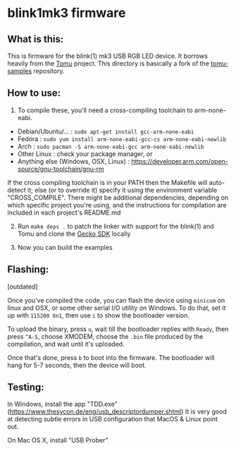 # blink1mk3 firmware

## What is this:

This is firmware for the blink(1) mk3 USB RGB LED device.
It borrows heavily from the [Tomu](http://tomu.im) project.
This directory is basically a fork of the
[tomu-samples](https://github.com/im-tomu/tomu-samples) repository.

## How to use:

1. To compile these, you'll need a cross-compiling toolchain to arm-none-eabi.

  - Debian/Ubuntu/... : `sudo apt-get install gcc-arm-none-eabi`
  - Fedora : `sudo yum install arm-none-eabi-gcc-cs arm-none-eabi-newlib`
  - Arch : `sudo pacman -S arm-none-eabi-gcc arm-none-eabi-newlib`
  - Other Linux : check your package manager, or
  - Anything else (Windows, OSX, Linux) : [https://developer.arm.com/open-source/gnu-toolchain/gnu-rm ](https://developer.arm.com/open-source/gnu-toolchain/gnu-rm )

  If the cross compiling toolchain is in your PATH then the Makefile will
  auto-detect it; else (or to override it) specify it using the environment
  variable "CROSS_COMPILE".
  There might be additional dependencies, depending on which specific project
  you're using, and the instructions for compilation are included in each
  project's README.md

2. Run `make deps .` to patch the linker with support for the blink(1) and Tomu
    and clone the [Gecko SDK](https://github.com/SiliconLabs/Gecko_SDK) locally

3. Now you can build the examples

## Flashing:

[outdated]

Once you've compiled the code, you can flash the device using `minicom` on linux
and OSX, or some other serial I/O utility on Windows. To do that, set it up with
`115200 8n1`, then use `i` to show the bootloader version.

To upload the binary, press `u`, wait till the bootloader replies with `Ready`,
then press `^A-S`, choose XMODEM, choose the `.bin` file produced by the
compilation, and wait until it's uploaded.

Once that's done, press `b` to boot into the firmware. The bootloader will hang
for 5-7 seconds, then the device will boot.


## Testing:

In Windows, install the app "TDD.exe"
(https://www.thesycon.de/eng/usb_descriptordumper.shtml)
It is very good at detecting subtle errors in USB configuration that MacOS & Linux
point out.

On Mac OS X, install "USB Prober"

